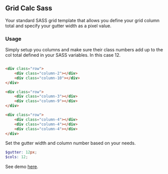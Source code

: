 ## Grid Calc Sass

Your standard SASS grid template that allows you define your grid column total and specify your gutter width as a pixel value.

### Usage

Simply setup you columns and make sure their class numbers add up to the col total defined in your SASS variables. In this case 12.

``` html

<div class="row">
    <div class="column-2"></div>
    <div class="column-10"></div>
</div>

<div class="row">
    <div class="column-3"></div>
    <div class="column-9"></div>
</div>

<div class="row">
    <div class="column-4"></div>
    <div class="column-4"></div>
    <div class="column-4"></div>
</div>

```
Set the gutter width and column number based on your needs.

``` scss
$gutter: 12px;
$cols: 12;
```
See demo <a href="https://codepen.io/Rueb/pen/qyeVWZ">here</a>.
